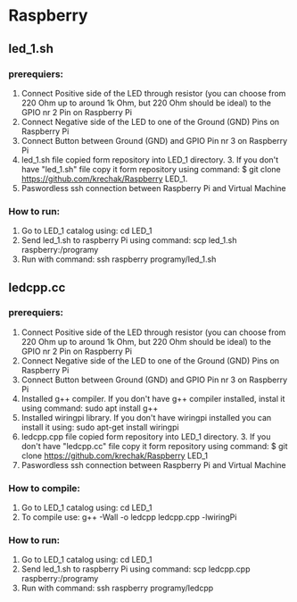 Raspberry
=========

## led_1.sh

### prerequiers:

1. Connect Positive side of the LED through resistor (you can choose from 220 Ohm up to around 1k Ohm, but 220 Ohm should be ideal) to the GPIO nr 2 Pin on Raspberry Pi
2. Connect Negative side of the LED to one of the Ground (GND) Pins on Raspberry Pi
3. Connect Button between Ground (GND) and GPIO Pin nr 3 on Raspberry Pi
4. led_1.sh file copied form repository into LED_1 directory. 3. If you don't have "led_1.sh" file copy it form repository using command: $ git clone https://github.com/krechak/Raspberry LED_1.
5. Paswordless ssh connection between Raspberry Pi and Virtual Machine

### How to run:
1. Go to LED_1 catalog using: cd LED_1
2. Send led_1.sh to raspberry Pi using command: scp led_1.sh raspberry:/programy
3. Run with command: ssh raspberry programy/led_1.sh

## ledcpp.cc

### prerequiers:

1. Connect Positive side of the LED through resistor (you can choose from 220 Ohm up to around 1k Ohm, but 220 Ohm should be ideal) to the GPIO nr 2 Pin on Raspberry Pi
2. Connect Negative side of the LED to one of the Ground (GND) Pins on Raspberry Pi
3. Connect Button between Ground (GND) and GPIO Pin nr 3 on Raspberry Pi
4. Installed g++ compiler. If you don't have g++ compiler installed, instal it using command: sudo apt install g++
5. Installed wiringpi library. If you don't have wiringpi installed you can install it using: sudo apt-get install wiringpi
6. ledcpp.cpp file copied form repository into LED_1 directory. 3. If you don't have "ledcpp.cc" file copy it form repository using command: $ git clone https://github.com/krechak/Raspberry LED_1
7. Paswordless ssh connection between Raspberry Pi and Virtual Machine

### How to compile:
1. Go to LED_1 catalog using: cd LED_1
2. To compile use: g++ -Wall -o ledcpp ledcpp.cpp -lwiringPi

### How to run:
1. Go to LED_1 catalog using: cd LED_1
2. Send led_1.sh to raspberry Pi using command: scp ledcpp.cpp raspberry:/programy
3. Run with command: ssh raspberry programy/ledcpp

 

